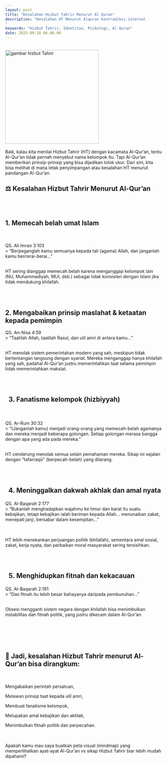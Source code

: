 ```yaml
---
layout: post
title: "Kesalahan Hizbut Tahrir Menurut Al Quran"
description: "Kesalahan HT Menurut Alquran kontradiksi internal
"
keywords: "Hizbut Tahrir, Identitas, Psikologi, Al Quran"
date: 2025-09-18 06.00.00 
---
```


<br/><img src="{{ site.url }}/gambar/g6.png" alt="gambar hizbut Tahrir" width="300" /><br><br/>
Baik, kalau kita menilai Hizbut Tahrir (HT) dengan kacamata Al-Qur’an, tentu Al-Qur’an tidak pernah menyebut nama kelompok itu. Tapi Al-Qur’an memberikan prinsip-prinsip yang bisa dijadikan tolok ukur. Dari sini, kita bisa melihat di mana letak penyimpangan atau kesalahan HT menurut pandangan Al-Qur’an.
<br/><h2>
⚖️ Kesalahan Hizbut Tahrir Menurut Al-Qur’an
</h2><br>   
<br><h2>
1. Memecah belah umat Islam
</h2><br> <br>
QS. Ali Imran 3:103
<br>
> “Berpeganglah kamu semuanya kepada tali (agama) Allah, dan janganlah kamu bercerai-berai...”

<br>  
<br>

HT sering dianggap memecah belah karena menganggap kelompok lain (NU, Muhammadiyah, MUI, dsb.) sebagai tidak konsisten dengan Islam jika tidak mendukung khilafah.


<br>  
<br/><h2>
2. Mengabaikan prinsip maslahat & ketaatan kepada pemimpin
</h2>
QS. An-Nisa 4:59
<br>
> “Taatilah Allah, taatilah Rasul, dan ulil amri di antara kamu...”

<br>  
<br/>

HT menolak sistem pemerintahan modern yang sah, meskipun tidak bertentangan langsung dengan syariat. Mereka menganggap hanya khilafah yang sah, padahal Al-Qur’an justru memerintahkan taat selama pemimpin tidak memerintahkan maksiat.

<br>  
<br/><h2>

3. Fanatisme kelompok (hizbiyyah)
</h2><br>  
<br/>
QS. Ar-Rum 30:32
<br>
> “(Janganlah kamu) menjadi orang-orang yang memecah-belah agamanya dan mereka menjadi beberapa golongan. Setiap golongan merasa bangga dengan apa yang ada pada mereka.”

<br>  
<br/>

HT cenderung menolak semua selain pemahaman mereka. Sikap ini sejalan dengan “tafarraqū” (berpecah-belah) yang dilarang.

<br>  
<br/><h2>

4. Meninggalkan dakwah akhlak dan amal nyata
</h2>
QS. Al-Baqarah 2:177
<br>
> “Bukanlah menghadapkan wajahmu ke timur dan barat itu suatu kebajikan, tetapi kebajikan ialah beriman kepada Allah... menunaikan zakat, menepati janji, bersabar dalam kesempitan...”


<br><br/>
HT lebih menekankan perjuangan politik (khilafah), sementara amal sosial, zakat, kerja nyata, dan perbaikan moral masyarakat sering tersisihkan.

<br>  
<br/><h2>

5. Menghidupkan fitnah dan kekacauan
</h2>
QS. Al-Baqarah 2:191
<br>
> “Dan fitnah itu lebih besar bahayanya daripada pembunuhan...”

<br>  
<br/>

Obsesi mengganti sistem negara dengan khilafah bisa menimbulkan instabilitas dan fitnah politik, yang justru dikecam dalam Al-Qur’an.


<br>  
<br/>



<br>  
<br/><h2>
📌 Jadi, kesalahan Hizbut Tahrir menurut Al-Qur’an bisa dirangkum:
</h2><br><br/>
Mengabaikan perintah persatuan,

Melawan prinsip taat kepada ulil amri,

Membuat fanatisme kelompok,

Melupakan amal kebajikan dan akhlak,

Menimbulkan fitnah politik dan perpecahan.


<br>                           <br/>
Apakah kamu mau saya buatkan peta visual (mindmap) yang memperlihatkan ayat-ayat Al-Qur’an vs sikap Hizbut Tahrir biar lebih mudah dipahami?

<br>                           <br/>
